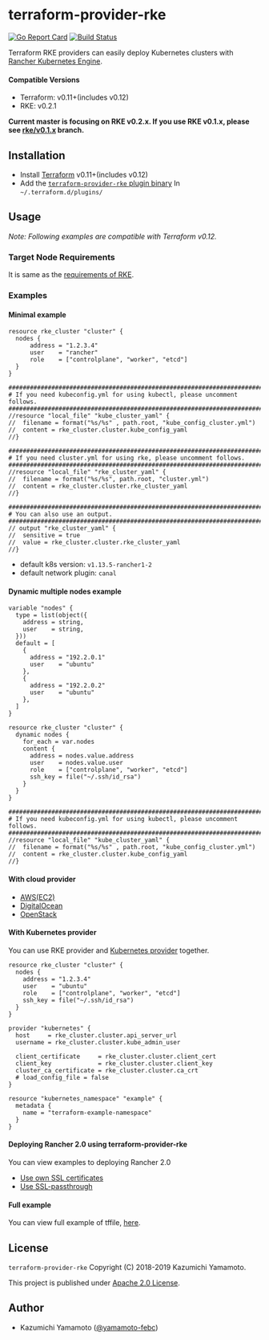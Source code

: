 # terraform-provider-rke


[![Go Report Card](https://goreportcard.com/badge/github.com/yamamoto-febc/terraform-provider-rke)](https://goreportcard.com/report/github.com/yamamoto-febc/terraform-provider-rke)
[![Build Status](https://travis-ci.org/yamamoto-febc/terraform-provider-rke.svg?branch=master)](https://travis-ci.org/yamamoto-febc/terraform-provider-rke)

Terraform RKE providers can easily deploy Kubernetes clusters with [Rancher Kubernetes Engine](https://github.com/rancher/rke).  

#### Compatible Versions

- Terraform: v0.11+(includes v0.12)
- RKE: v0.2.1

**Current master is focusing on RKE v0.2.x. If you use RKE v0.1.x, please see [rke/v0.1.x](https://github.com/yamamoto-febc/terraform-provider-rke/tree/rke/v0.1.x) branch.**

## Installation

- Install [Terraform](https://www.terraform.io/downloads.html) v0.11+(includes v0.12) 
- Add the [`terraform-provider-rke` plugin binary](https://github.com/yamamoto-febc/terraform-provider-rke/releases/latest) In `~/.terraform.d/plugins/` 

## Usage

*Note: Following examples are compatible with Terraform v0.12.*

### Target Node Requirements

It is same as the [requirements of RKE](https://github.com/rancher/rke/blob/master/README.md#requirements).  

### Examples

#### Minimal example

```hcl
resource rke_cluster "cluster" {
  nodes {
      address = "1.2.3.4"
      user    = "rancher"
      role    = ["controlplane", "worker", "etcd"]
  }
}

###############################################################################
# If you need kubeconfig.yml for using kubectl, please uncomment follows.
###############################################################################
//resource "local_file" "kube_cluster_yaml" {
//  filename = format("%s/%s" , path.root, "kube_config_cluster.yml")
//  content = rke_cluster.cluster.kube_config_yaml
//}

###############################################################################
# If you need cluster.yml for using rke, please uncomment follows.
###############################################################################
//resource "local_file" "rke_cluster_yaml" {
//  filename = format("%s/%s", path.root, "cluster.yml")
//  content = rke_cluster.cluster.rke_cluster_yaml
//}

###############################################################################
# You can also use an output.
###############################################################################
// output "rke_cluster_yaml" {
//  sensitive = true
//  value = rke_cluster.cluster.rke_cluster_yaml
//}
```

* default k8s version: `v1.13.5-rancher1-2`
* default network plugin: `canal`

#### Dynamic multiple nodes example

```hcl
variable "nodes" {
  type = list(object({
    address = string,
    user    = string,
  }))
  default = [
    {
      address = "192.2.0.1"
      user    = "ubuntu"
    },
    {
      address = "192.2.0.2"
      user    = "ubuntu"
    },
  ]
}

resource rke_cluster "cluster" {
  dynamic nodes {
    for_each = var.nodes
    content {
      address = nodes.value.address
      user    = nodes.value.user
      role    = ["controlplane", "worker", "etcd"]
      ssh_key = file("~/.ssh/id_rsa")
    }
  }
}

###############################################################################
# If you need kubeconfig.yml for using kubectl, please uncomment follows.
###############################################################################
//resource "local_file" "kube_cluster_yaml" {
//  filename = format("%s/%s" , path.root, "kube_config_cluster.yml")
//  content = rke_cluster.cluster.kube_config_yaml
//}
```

#### With cloud provider

- [AWS(EC2)](examples/aws_ec2)
- [DigitalOcean](examples/digitalocean)
- [OpenStack](https://github.com/mcapuccini/terraform-openstack-rke)

#### With Kubernetes provider 

You can use RKE provider and [Kubernetes provider](https://www.terraform.io/docs/providers/kubernetes/index.html) together.

```hcl
resource rke_cluster "cluster" {
  nodes {
    address = "1.2.3.4"
    user    = "ubuntu"
    role    = ["controlplane", "worker", "etcd"]
    ssh_key = file("~/.ssh/id_rsa")
  }
}

provider "kubernetes" {
  host     = rke_cluster.cluster.api_server_url
  username = rke_cluster.cluster.kube_admin_user

  client_certificate     = rke_cluster.cluster.client_cert
  client_key             = rke_cluster.cluster.client_key
  cluster_ca_certificate = rke_cluster.cluster.ca_crt
  # load_config_file = false
}

resource "kubernetes_namespace" "example" {
  metadata {
    name = "terraform-example-namespace"
  }
}
```

#### Deploying Rancher 2.0 using terraform-provider-rke

You can view examples to deploying Rancher 2.0
 
 - [Use own SSL certificates](examples/rancher_server_minimal/example.tf)
 - [Use SSL-passthrough](examples/rancher_server_ssl_passthrough/example.tf)

#### Full example

You can view full example of tffile, [here](examples/full/example.tf).

## License

 `terraform-provider-rke` Copyright (C) 2018-2019 Kazumichi Yamamoto.

  This project is published under [Apache 2.0 License](LICENSE.txt).
  
## Author

  * Kazumichi Yamamoto ([@yamamoto-febc](https://github.com/yamamoto-febc))
